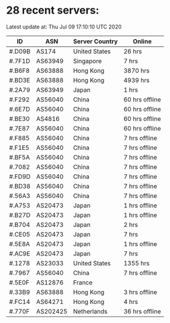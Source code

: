 # 28 recent servers:

Latest update at: Thu Jul 09 17:10:10 UTC 2020

| ID | ASN | Server Country | Online |
| -- | --- | -------------- | ------ |
| #.D09B | AS174 | United States | 26 hrs |
| #.7F1D | AS63949 | Singapore | 7 hrs |
| #.B6F8 | AS63888 | Hong Kong | 3870 hrs |
| #.BD3E | AS63888 | Hong Kong | 4939 hrs |
| #.2A79 | AS63949 | Japan | 1 hrs |
| #.F292 | AS56040 | China | 60 hrs offline |
| #.6E7D | AS56040 | China | 60 hrs offline |
| #.BE30 | AS4816 | China | 60 hrs offline |
| #.7E87 | AS56040 | China | 60 hrs offline |
| #.F885 | AS56040 | China | 7 hrs offline |
| #.F1E5 | AS56040 | China | 7 hrs offline |
| #.BF5A | AS56040 | China | 7 hrs offline |
| #.7082 | AS56040 | China | 7 hrs offline |
| #.FD9D | AS56040 | China | 7 hrs offline |
| #.BD38 | AS56040 | China | 7 hrs offline |
| #.56A3 | AS56040 | China | 7 hrs offline |
| #.A753 | AS20473 | Japan | 1 hrs offline |
| #.B27D | AS20473 | Japan | 1 hrs offline |
| #.B704 | AS20473 | Japan | 2 hrs |
| #.CE05 | AS20473 | Japan | 7 hrs |
| #.5E8A | AS20473 | Japan | 1 hrs offline |
| #.AC9E | AS20473 | Japan | 7 hrs |
| #.1278 | AS23033 | United States | 1355 hrs |
| #.7967 | AS56040 | China | 7 hrs offline |
| #.5E0F | AS12876 | France | |
| #.33B9 | AS63888 | Hong Kong | 3 hrs offline |
| #.FC14 | AS64271 | Hong Kong | 4 hrs |
| #.770F | AS202425 | Netherlands | 36 hrs offline |

